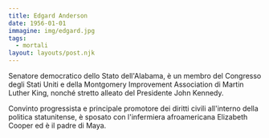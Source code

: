 ```yaml
---
title: Edgard Anderson
date: 1956-01-01
immagine: img/edgard.jpg
tags:
  - mortali
layout: layouts/post.njk
---
```


Senatore democratico dello Stato dell'Alabama, è un membro del Congresso degli Stati Uniti e della Montgomery Improvement Association di Martin Luther King, nonché stretto alleato del Presidente John Kennedy.

Convinto progressista e principale promotore dei diritti civili all'interno della politica statunitense, è sposato con l'infermiera afroamericana Elizabeth Cooper ed è il padre di Maya.
